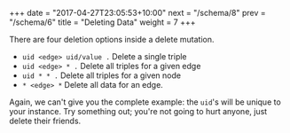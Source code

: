 +++
date = "2017-04-27T23:05:53+10:00"
next = "/schema/8"
prev = "/schema/6"
title = "Deleting Data"
weight = 7
+++

There are four deletion options inside a delete mutation.

* `uid <edge> uid/value .`  Delete a single triple
* `uid <edge> * .`  Delete all triples for a given edge
*  `uid * * .` Delete all triples for a given node
* `* <edge> *` Delete all data for an edge.

Again, we can't give you the complete example: the `uid`'s will be unique to
your instance.  Try something out; you're not going to hurt
anyone, just delete their friends.
